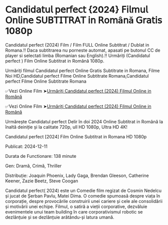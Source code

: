 # 𝖢𝖺𝗇𝖽𝗂𝖽𝖺𝗍𝗎𝗅 𝗉𝖾𝗋𝖿𝖾𝖼𝗍 {2024} 𝖥𝗂𝗅𝗆𝗎𝗅 𝖮𝗇𝗅𝗂𝗇𝖾 𝖲𝖴𝖡𝖳𝖨𝖳𝖱𝖠𝖳 𝗂𝗇 𝖱𝗈𝗆â𝗇ă 𝖦𝗋𝖺𝗍𝗂𝗌 1080𝗉
Candidatul perfect (2024) Film / Film FULL Online Subtitrat / Dublat in Romana.️‼️ Daca subtitrarea nu porneste automat, apasati pe butonul CC de player si selectati limba (Romanian sau English).️‼️ Urmăriți (Candidatul perfect ) Film Online Subtitrat in Română 1080p.

Urmăriți filmul Candidatul perfect Online Gratis Subtitrate in Romana, Filme Noi HD,Candidatul perfect Filme Online Subtitrate Romana,Candidatul perfect Filme Online Subtitrate Romana

✅Vezi Online Film ➤[Urmăriți Candidatul perfect (2024) Filmul Online in Română](https://t.co/iYDSTONvS3)

✅Vezi Online Film ➤[Urmăriți Candidatul perfect (2024) Filmul Online in Română](https://t.co/iYDSTONvS3)

Urmărește Candidatul perfect Delir în doi 2024 Online Subtitrat in Română la înaltă deiniție și la calitate 720p, ull HD 1080p, Ultra HD 4K!

Candidatul perfect [2024] Film Online Subtitrat in Romana HD 1080p

Publicat: 2024-12-11

Durata de Functionare: 138 minute

Gen: Dramă, Crimă, Thriller 

Distribuție: Joaquin Phoenix, Lady Gaga, Brendan Gleeson, Catherine Keener, Zazie Beetz, Steve Coogan 

Candidatul perfect( 2024) este un Comedie film regizat de Cosmin Nedelcu și jucat de Șerban Pavlu, Matei Dima. O comedie spumoasă despre viața în corporație, despre provocările construirii unei cariere și cele ale consolidării și motivării unei echipe. Filmul, o satiră a vieții corporative, dezvăluie evenimentele unui team building în care corporativismul robotic se dezlănțuie și se dezlănțuie arătându-și latura umană.
